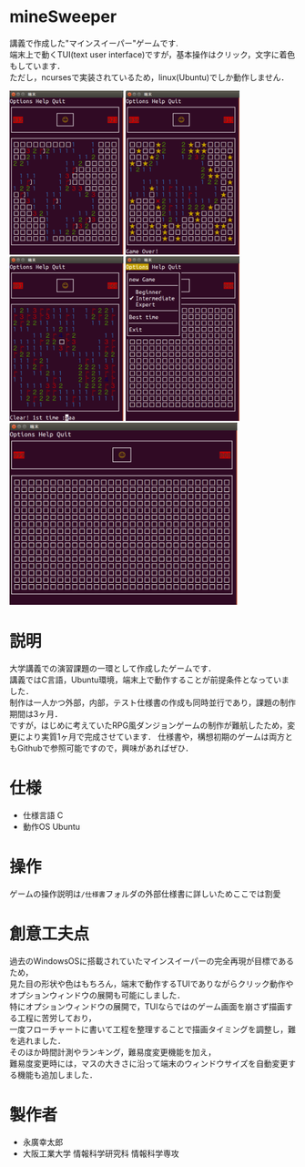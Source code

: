 # mineSweeper
講義で作成した"マインスイーパー"ゲームです.  
端末上で動くTUI(text user interface)ですが，基本操作はクリック，文字に着色もしています．  
ただし，ncursesで実装されているため，linux(Ubuntu)でしか動作しません．  

<img width="200" alt="ゲーム画面" src="./ゲーム画面/ゲーム中.png"> <img width="200" alt="ゲームオーバー" src="./ゲーム画面/ゲームオーバー.png"> <img width="200" alt="クリア" src="./ゲーム画面/ゲームクリア.png"> <img width="200" alt="オプション" src="./ゲーム画面/オプション.png"><img width="400" alt="エキスパート" src="./ゲーム画面/エキスパート.png">

# 説明
大学講義での演習課題の一環として作成したゲームです．  
講義ではC言語，Ubuntu環境，端末上で動作することが前提条件となっていました．  
制作は一人かつ外部，内部，テスト仕様書の作成も同時並行であり，課題の制作期間は3ヶ月．  
ですが，はじめに考えていたRPG風ダンジョンゲームの制作が難航したため，変更により実質1ヶ月で完成させています．
仕様書や，構想初期のゲームは両方ともGithubで参照可能ですので，興味があればぜひ．  
 
# 仕様
* 仕様言語 C
* 動作OS Ubuntu

# 操作
ゲームの操作説明は`/仕様書`フォルダの外部仕様書に詳しいためここでは割愛  
 
# 創意工夫点
過去のWindowsOSに搭載されていたマインスイーパーの完全再現が目標であるため，  
見た目の形状や色はもちろん，端末で動作するTUIでありながらクリック動作やオプションウィンドウの展開も可能にしました．  
特にオプションウィンドウの展開で，TUIならではのゲーム画面を崩さず描画する工程に苦労しており，  
一度フローチャートに書いて工程を整理することで描画タイミングを調整し，難を逃れました．  
そのほか時間計測やランキング，難易度変更機能を加え，  
難易度変更時には，マスの大きさに沿って端末のウィンドウサイズを自動変更する機能も追加しました．  
 
# 製作者
* 永廣幸太郎  
* 大阪工業大学 情報科学研究科 情報科学専攻   
